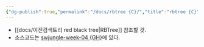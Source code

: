 ```yaml
---
{"dg-publish":true,"permalink":"/docs/rbtree {C}/","title":"rbtree {C}"}
---
```


- [[docs/이진검색트리 red black tree\|RBTree]] 참조할 것.
- 소스코드는 [swjungle-week-04 {GH}](https://github.com/ChoiWheatley/swjungle-week-04)에 있다.
